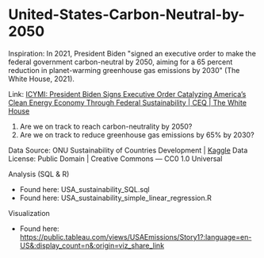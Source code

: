 # United-States-Carbon-Neutral-by-2050

Inspiration: In 2021, President Biden "signed an executive order to make the federal government carbon-neutral by 2050, aiming for a 65 percent reduction in planet-warming greenhouse gas emissions by 2030" (The White House, 2021). 

Link: [ICYMI: President Biden Signs Executive Order Catalyzing America’s Clean Energy Economy Through Federal Sustainability | CEQ | The White House](https://www.whitehouse.gov/ceq/news-updates/2021/12/13/icymi-president-biden-signs-executive-order-catalyzing-americas-clean-energy-economy-through-federal-sustainability/)

1. Are we on track to reach carbon-neutrality by 2050? 
2. Are we on track to reduce greenhouse gas emissions by 65% by 2030?

Data Source: ONU Sustainability of Countries Development | [Kaggle](https://www.kaggle.com/datasets/vittoriogiatti/unsdg-united-nations-sustainable-development-group)
Data License: Public Domain | Creative Commons — CC0 1.0 Universal

Analysis (SQL & R)
* Found here: USA_sustainability_SQL.sql
* Found here: USA_sustainability_simple_linear_regression.R

Visualization
* Found here: https://public.tableau.com/views/USAEmissions/Story1?:language=en-US&:display_count=n&:origin=viz_share_link
